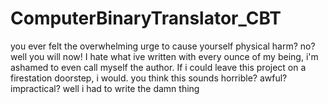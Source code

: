 # ComputerBinaryTranslator_CBT
you ever felt the overwhelming urge to cause yourself physical harm? no? well you will now! I hate what ive written with every ounce of my being, i'm ashamed to even call myself the author. If i could leave this project on a firestation doorstep, i would. you think this sounds horrible? awful? impractical? well i had to write the damn thing
